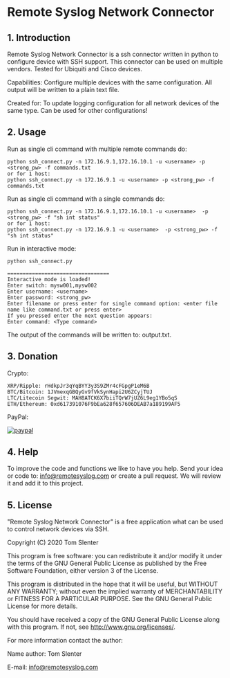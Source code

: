 # **Remote Syslog Network Connector**

## 1. Introduction
Remote Syslog Network Connector is a ssh connector written in python to configure device with SSH support.
This connector can be used on multiple vendors. Tested for Ubiquiti and Cisco devices.

Capabilities: Configure multiple devices with the same configuration. All output will be written to a plain text file.

Created for: To update logging configuration for all network devices of the same type. Can be used for other configurations!

## 2. Usage
Run as single cli command with multiple remote commands do:
```
python ssh_connect.py -n 172.16.9.1,172.16.10.1 -u <username> -p <strong_pw> -f commands.txt
or for 1 host:
python ssh_connect.py -n 172.16.9.1 -u <username> -p <strong_pw> -f commands.txt
```
Run as single cli command with a single commands do:
```
python ssh_connect.py -n 172.16.9.1,172.16.10.1 -u <username>  -p <strong_pw> -f "sh int status"
or for 1 host:
python ssh_connect.py -n 172.16.9.1 -u <username>  -p <strong_pw> -f "sh int status"
```
Run in interactive mode:
```
python ssh_connect.py

=================================
Interactive mode is loaded!
Enter switch: mysw001,mysw002
Enter username: <username>
Enter password: <strong_pw>
Enter filename or press enter for single command option: <enter file name like command.txt or press enter>
If you pressed enter the next question appears:
Enter command: <Type command>
```
The output of the commands will be written to: output.txt.

## 3. Donation

Crypto:

```
XRP/Ripple: rHdkpJr3qYqBYY3y3S9ZMr4cFGpgP1eM6B
BTC/Bitcoin: 1JVmexqGBQyGv9fVkSynHapi2U6ZCyjTUJ
LTC/Litecoin Segwit: MAH8ATCK6X7biiTQrW7jUZ6L9eg1YBo5qS
ETH/Ethereum: 0xd617391076F9bEa628f657606DEAB7a189199AF5
```
PayPal:

[![paypal](https://www.paypalobjects.com/en_US/NL/i/btn/btn_donateCC_LG.gif)](https://www.paypal.com/cgi-bin/webscr?cmd=_donations&business=KQKRPDQYHYR7W&currency_code=EUR&source=url)

## 4. Help

To improve the code and functions we like to have you help. Send your idea or code to: info@remotesyslog.com or create a pull request. We will review it and add it to this project.

## 5. License
"Remote Syslog Network Connector" is a free application what can be used to control network devices via SSH.

Copyright (C) 2020 Tom Slenter

This program is free software: you can redistribute it and/or modify it under the terms of the GNU General Public License as published by the Free Software Foundation, either version 3 of the License.

This program is distributed in the hope that it will be useful, but WITHOUT ANY WARRANTY; without even the implied warranty of MERCHANTABILITY or FITNESS FOR A PARTICULAR PURPOSE. See the GNU General Public License for more details.

You should have received a copy of the GNU General Public License along with this program. If not, see http://www.gnu.org/licenses/.

For more information contact the author:

Name author: Tom Slenter

E-mail: info@remotesyslog.com
